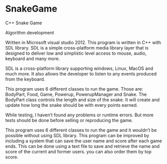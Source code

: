 # SnakeGame
C++ Snake Game




Algorithm development

Written in  Microsoft visual studio 2012.
This program is written in C++ with SDL library. SDL is a simple cross-platform media library layer that is designed to deliver low and simplistic level access to mouse, audio, keyboard and many more. 

SDL is a cross-platform library supporting windows, Linux, MacOS and much more. It also allows the developer to listen to any events produced from the keyboard. 

This program uses 6 different classes to run the game. Those are: BodyPart, Food, Game, Powerup, PowerupManager and Snake.
The BodyPart class controls the length and size of the snake. It will create and update how long the snake should be with every points earned.

While testing, I haven’t found any problems or runtime errors. But more tests should be done before selling or reproducing the game. 

This program uses 6 different classes to run the game and it wouldn’t be possible without using SDL library. 
This program can be improved by including a system that can save the user name and score after each game ends. This can be done using a text file to save and retrieve the name and score of the current and former users. you can also order them by top score. 




